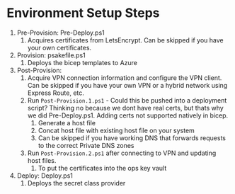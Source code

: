 # Environment Setup Steps

1. Pre-Provision: Pre-Deploy.ps1
   1. Acquires certificates from LetsEncrypt.  Can be skipped if you have your own certificates.
2. Provision: psakefile.ps1
   1. Deploys the bicep templates to Azure
3. Post-Provision:
   1. Acquire VPN connection information and configure the VPN client.  Can be skipped if you have your own VPN or a hybrid network using Express Route, etc.
   2. Run `Post-Provision.1.ps1` - Could this be pushed into a deployment script?  Thinking no because we dont have real certs, but thats why we did Pre-Deploy.ps1.  Adding certs not supported natively in bicep.
      1. Generate a host file
      2. Concat host file with existing host file on your system
      3. Can be skipped if you have working DNS that forwards requests to the correct Private DNS zones
   3. Run `Post-Provision.2.ps1` after connecting to VPN and updating host files.
      1. To put the certificates into the ops key vault
4. Deploy: Deploy.ps1
   1. Deploys the secret class provider